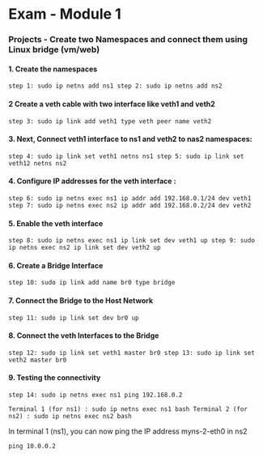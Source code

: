# Exam - Module 1

### Projects - Create two Namespaces and connect them using Linux bridge (vm/web)

#### 1. Create the namespaces
`
step 1: sudo ip netns add ns1
step 2: sudo ip netns add ns2
`

#### 2 Create a veth cable with two interface like veth1 and veth2
`
step 3: sudo ip link add veth1 type veth peer name veth2
`

#### 3. Next, Connect veth1 interface to ns1 and veth2 to nas2 namespaces:
`
step 4: sudo ip link set veth1 netns ns1
step 5: sudo ip link set veth12 netns ns2
`

#### 4. Configure IP addresses for the veth interface :

`
step 6: sudo ip netns exec ns1 ip addr add 192.168.0.1/24 dev veth1
step 7: sudo ip netns exec ns2 ip addr add 192.168.0.2/24 dev veth2
`
	
#### 5. Enable the veth interface
`
step 8: sudo ip netns exec ns1 ip link set dev veth1 up
step 9: sudo ip netns exec ns2 ip link set dev veth2 up
`

#### 6. Create a Bridge Interface

`
step 10: sudo ip link add name br0 type bridge
`

#### 7. Connect the Bridge to the Host Network

`
step 11: sudo ip link set dev br0 up
`

#### 8. Connect the veth Interfaces to the Bridge

`
step 12: sudo ip link set veth1 master br0
step 13: sudo ip link set veth2 master br0
`


#### 9. Testing the connectivity

`
step 14: sudo ip netns exec ns1 ping 192.168.0.2
`

`
Terminal 1 (for ns1) : sudo ip netns exec ns1 bash
Terminal 2 (for ns2) : sudo ip netns exec ns2 bash
`

In terminal 1 (ns1), you can now ping the IP address myns-2-eth0 in ns2

`ping 10.0.0.2`




